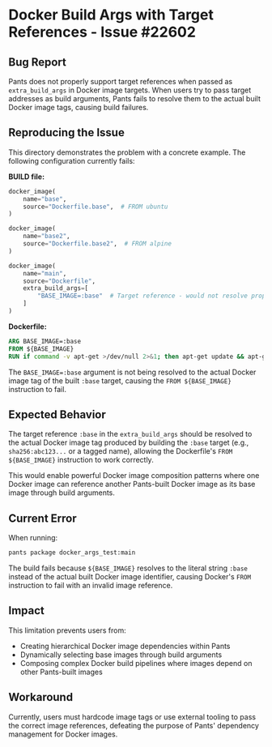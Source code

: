 # Docker Build Args with Target References - Issue #22602

## Bug Report

Pants does not properly support target references when passed as `extra_build_args` in Docker image targets. When users try to pass target addresses as build arguments, Pants fails to resolve them to the actual built Docker image tags, causing build failures.

## Reproducing the Issue

This directory demonstrates the problem with a concrete example. The following configuration currently fails:

**BUILD file:**
```python
docker_image(
    name="base",
    source="Dockerfile.base",  # FROM ubuntu
)

docker_image(
    name="base2", 
    source="Dockerfile.base2",  # FROM alpine
)

docker_image(
    name="main",
    source="Dockerfile",
    extra_build_args=[
        "BASE_IMAGE=:base"  # Target reference - would not resolve properly
    ]
)
```

**Dockerfile:**
```dockerfile
ARG BASE_IMAGE=:base
FROM ${BASE_IMAGE}
RUN if command -v apt-get >/dev/null 2>&1; then apt-get update && apt-get install -y python3 python3-pip; elif command -v apk >/dev/null 2>&1; then apk add --no-cache python3 py3-pip; fi
```

The `BASE_IMAGE=:base` argument is not being resolved to the actual Docker image tag of the built `:base` target, causing the `FROM ${BASE_IMAGE}` instruction to fail.

## Expected Behavior

The target reference `:base` in the `extra_build_args` should be resolved to the actual Docker image tag produced by building the `:base` target (e.g., `sha256:abc123...` or a tagged name), allowing the Dockerfile's `FROM ${BASE_IMAGE}` instruction to work correctly.

This would enable powerful Docker image composition patterns where one Docker image can reference another Pants-built Docker image as its base image through build arguments.

## Current Error

When running:

```bash
pants package docker_args_test:main
```

The build fails because `${BASE_IMAGE}` resolves to the literal string `:base` instead of the actual built Docker image identifier, causing Docker's `FROM` instruction to fail with an invalid image reference.

## Impact

This limitation prevents users from:
- Creating hierarchical Docker image dependencies within Pants
- Dynamically selecting base images through build arguments  
- Composing complex Docker build pipelines where images depend on other Pants-built images

## Workaround

Currently, users must hardcode image tags or use external tooling to pass the correct image references, defeating the purpose of Pants' dependency management for Docker images.